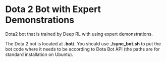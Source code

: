 # Dota 2 Bot with Expert Demonstrations

Dota2 bot that is trained by Deep RL with using expert demonstrations.

The Dota 2 bot is located at **.bot/**. You should use **./sync_bot.sh** to put
the bot code where it needs to be according to Dota Bot API (the paths are for
standard installation on Ubuntu).
